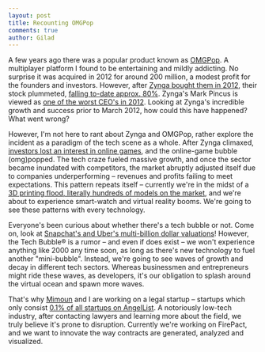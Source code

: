 ```yaml
---
layout: post
title: Recounting OMGPop
comments: true
author: Gilad
---
```


A few years ago there was a popular product known as [OMGPop](http://www.crunchbase.com/organization/omgpop). A multiplayer platform I found to be entertaining and mildly addicting. No surprise it was acquired in 2012 for around 200 million, a modest profit for the founders and investors. However, after [Zynga bought them in 2012](http://techcrunch.com/2012/03/21/done-deal-zynga-gets-draw-something-phenom-by-acquiring-omgpop-were-hearing-210m/), their stock plummeted, [falling to-date approx. 80%](https://www.google.com/finance?chdnp=1&chdd=1&chds=1&chdv=1&chvs=maximized&chdeh=0&chfdeh=0&chdet=1406779279154&chddm=233317&chls=IntervalBasedLine&q=NASDAQ:ZNGA&ntsp=0&ei=gb_ZU5jHOYjCrQGevoC4CA). Zynga's Mark Pincus is viewed as [one of the worst CEO's in 2012](http://www.businessweek.com/articles/2012-12-13/the-worst-ceos-of-2012). Looking at Zynga's incredible growth and success prior to March 2012, how could this have happened? What went wrong? 

However, I'm not here to rant about Zynga and OMGPop, rather explore the incident as a paradigm of the tech scene as a whole. After Zynga climaxed, [investors lost an interest in online games](http://www.digi-capital.com/), and the online-game bubble (omg)popped. The tech craze fueled massive growth, and once the sector became inundated with competitors, the market abruptly adjusted itself due to companies underperforming – revenues and profits failing to meet expectations. This pattern repeats itself – currently we're in the midst of a [3D printing flood, literally hundreds of models on the market](http://www.3ders.org/pricecompare/3dprinters/), and we're about to experience smart-watch and virtual reality booms. We're going to see these patterns with every technology. 

Everyone's been curious about whether there's a tech bubble or not. Come on, look at [Snapchat's and Uber's multi-billion dollar valuations](http://techcrunch.com/2014/07/30/snapchat-in-talks-with-alibaba-joins-the-10-billion-valuation-club/)! However, the Tech Bubble® is a rumor – and even if does exist – we won't experience anything like 2000 any time soon, as long as there's new technology to fuel another "mini-bubble". Instead, we're going to see waves of growth and decay in different tech sectors. Whereas businessmen and entrepreneurs might ride these waves, as developers, it's our obligation to splash around the virtual ocean and spawn more waves. 

That's why [Mimoun](http://mimouncadosch.github.io/) and I are working on a legal startup – startups which only consist [0.1% of all startups on AngelList](https://angel.co/companies?markets[]=Legal). A notoriously low-tech industry, after contacting lawyers and learning more about the field, we truly believe it's prone to disruption. Currently we're working on FirePact, and we want to innovate the way contracts are generated, analyzed and visualized. 